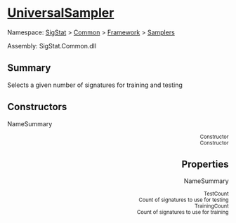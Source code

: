 # [UniversalSampler](./UniversalSampler.md)

Namespace: [SigStat]() > [Common](./../../README.md) > [Framework]() > [Samplers](./README.md)

Assembly: SigStat.Common.dll

## Summary
Selects a given number of signatures for training and testing

## Constructors

NameSummary

<div style="text-align: right"><sub>Constructor</sub></ div ><div style="text-align: right"><sub>Constructor</sub></ div ><br>


## Properties

NameSummary

<div style="text-align: right"><sub>TestCount</sub></ div ><div style="text-align: right"><sub>Count of signatures to use for testing</sub></ div ><br>
<div style="text-align: right"><sub>TrainingCount</sub></ div ><div style="text-align: right"><sub>Count of signatures to use for training</sub></ div ><br>


